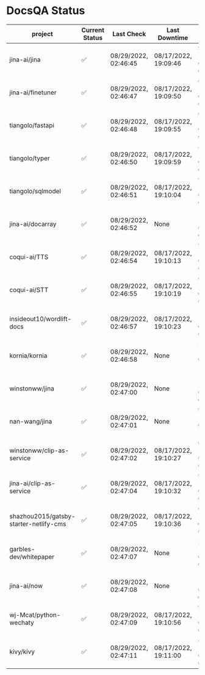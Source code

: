 # DocsQA Status

|               project                |Current Status|     Last Check     |   Last Downtime    |              % Uptime               |
|--------------------------------------|--------------|--------------------|--------------------|-------------------------------------|
|jina-ai/jina                          |✅            |08/29/2022, 02:46:45|08/17/2022, 19:09:46|94.970 (since 08/15/2022, 07:09:42)  |
|jina-ai/finetuner                     |✅            |08/29/2022, 02:46:47|08/17/2022, 19:09:50|67.745 (since 08/15/2022, 07:09:42)  |
|tiangolo/fastapi                      |✅            |08/29/2022, 02:46:48|08/17/2022, 19:09:55|67.750 (since 08/15/2022, 07:09:42)  |
|tiangolo/typer                        |✅            |08/29/2022, 02:46:50|08/17/2022, 19:09:59|89.159 (since 08/15/2022, 07:09:42)  |
|tiangolo/sqlmodel                     |✅            |08/29/2022, 02:46:51|08/17/2022, 19:10:04|94.986 (since 08/15/2022, 07:09:42)  |
|jina-ai/docarray                      |✅            |08/29/2022, 02:46:52|None                |100.000 (since 08/24/2022, 01:39:12) |
|coqui-ai/TTS                          |✅            |08/29/2022, 02:46:54|08/17/2022, 19:10:13|94.984 (since 08/15/2022, 07:09:42)  |
|coqui-ai/STT                          |✅            |08/29/2022, 02:46:55|08/17/2022, 19:10:19|67.750 (since 08/15/2022, 07:09:42)  |
|insideout10/wordlift-docs             |✅            |08/29/2022, 02:46:57|08/17/2022, 19:10:23|18.018 (since 08/15/2022, 07:09:42)  |
|kornia/kornia                         |✅            |08/29/2022, 02:46:58|None                |21.377 (since 08/23/2022, 16:11:04)  |
|winstonww/jina                        |✅            |08/29/2022, 02:47:00|None                |100.000 (since 08/26/2022, 06:21:28) |
|nan-wang/jina                         |✅            |08/29/2022, 02:47:01|None                |99.947 (since 08/24/2022, 15:11:24)  |
|winstonww/clip-as-service             |✅            |08/29/2022, 02:47:02|08/17/2022, 19:10:27|67.753 (since 08/15/2022, 07:09:42)  |
|jina-ai/clip-as-service               |✅            |08/29/2022, 02:47:04|08/17/2022, 19:10:32|94.994 (since 08/15/2022, 07:09:42)  |
|shazhou2015/gatsby-starter-netlify-cms|✅            |08/29/2022, 02:47:05|08/17/2022, 19:10:36|67.753 (since 08/15/2022, 07:09:42)  |
|garbles-dev/whitepaper                |✅            |08/29/2022, 02:47:07|None                |2101.816 (since 08/24/2022, 01:39:12)|
|jina-ai/now                           |✅            |08/29/2022, 02:47:08|None                |100.000 (since 08/24/2022, 01:39:12) |
|wj-Mcat/python-wechaty                |✅            |08/29/2022, 02:47:09|08/17/2022, 19:10:56|93.475 (since 08/15/2022, 07:09:42)  |
|kivy/kivy                             |✅            |08/29/2022, 02:47:11|08/17/2022, 19:11:00|88.337 (since 08/15/2022, 07:09:42)  |
